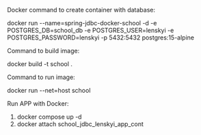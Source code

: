 Docker command to create container with database:

docker run --name=spring-jdbc-docker-school -d -e POSTGRES_DB=school_db -e POSTGRES_USER=lenskyi -e POSTGRES_PASSWORD=lenskyi -p 5432:5432 postgres:15-alpine

Command to build image:

docker build -t school .

Command to run image:

docker run --net=host school

Run APP with Docker:
1. docker compose up -d
2. docker attach school_jdbc_lenskyi_app_cont